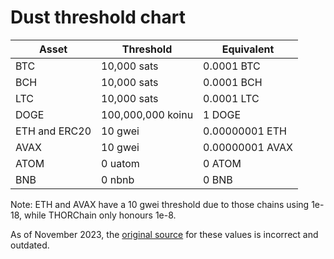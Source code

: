 # Dust threshold chart

| Asset           | Threshold         | Equivalent      |
| --------------- | ----------------- | --------------- |
| BTC             | 10,000 sats       | 0.0001 BTC      |
| BCH             | 10,000 sats       | 0.0001 BCH      |
| LTC             | 10,000 sats       | 0.0001 LTC      |
| DOGE            | 100,000,000 koinu | 1 DOGE          |
| ETH and ERC20   | 10 gwei           | 0.00000001 ETH  |
| AVAX            | 10 gwei           | 0.00000001 AVAX |
| ATOM            | 0 uatom           | 0 ATOM          |
| BNB             | 0 nbnb            | 0 BNB           |

Note: ETH and AVAX have a 10 gwei threshold due to those chains using 1e-18, while THORChain only honours 1e-8.

As of November 2023, the [original source][1] for these values is incorrect and outdated.

[1]: https://dev.thorchain.org/saving-guide/quickstart-guide.html#basic-mechanics

